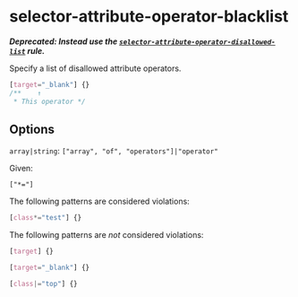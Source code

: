 # selector-attribute-operator-blacklist

**_Deprecated: Instead use the [`selector-attribute-operator-disallowed-list`](https://github.com/stylelint/stylelint/tree/13.7.2/lib/rules/selector-attribute-operator-disallowed-list/README.md) rule._**

Specify a list of disallowed attribute operators.

<!-- prettier-ignore -->
```css
[target="_blank"] {}
/**    ↑
 * This operator */
```

## Options

`array|string`: `["array", "of", "operators"]|"operator"`

Given:

```
["*="]
```

The following patterns are considered violations:

<!-- prettier-ignore -->
```css
[class*="test"] {}
```

The following patterns are _not_ considered violations:

<!-- prettier-ignore -->
```css
[target] {}
```

<!-- prettier-ignore -->
```css
[target="_blank"] {}
```

<!-- prettier-ignore -->
```css
[class|="top"] {}
```
